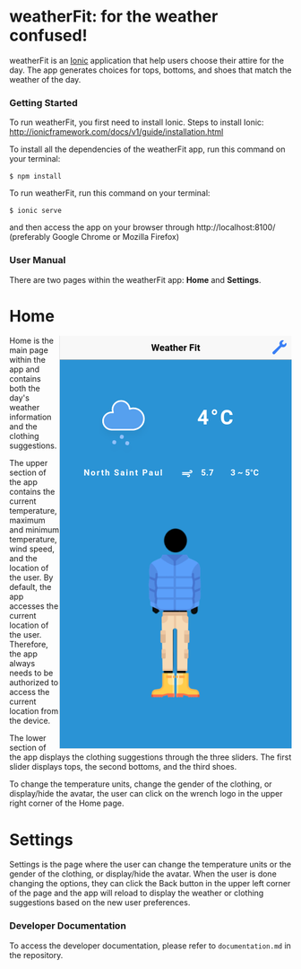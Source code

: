 # weatherFit: for the weather confused!

weatherFit is an [Ionic](https://ionicframework.com/) application that help users choose their attire for the day. The app generates choices for tops, bottoms, and shoes that match the weather of the day.

### Getting Started

To run weatherFit, you first need to install Ionic. Steps to install Ionic: http://ionicframework.com/docs/v1/guide/installation.html 

To install all the dependencies of the weatherFit app, run this command on your terminal: 

```
$ npm install
```

To run weatherFit, run this command on your terminal:

```
$ ionic serve
```
and then access the app on your browser through http://localhost:8100/ (preferably Google Chrome or Mozilla Firefox)

### User Manual

There are two pages within the weatherFit app: __Home__ and __Settings__.

# __Home__

<img src="home.png" align="right">

Home is the main page within the app and contains both the day's weather information and the clothing suggestions. 

The upper section of the app contains the current temperature, maximum and minimum temperature, wind speed, and the location of the user. By default, the app accesses the current location of the user. Therefore, the app always needs to be authorized to access the current location from the device.

The lower section of the app displays the clothing suggestions through the three sliders. The first slider displays tops, the second bottoms, and the third shoes.

To change the temperature units, change the gender of the clothing, or display/hide the avatar, the user can click on the wrench logo in the upper right corner of the Home page.

# __Settings__

Settings is the page where the user can change the temperature units or the gender of the clothing, or display/hide the avatar. When the user is done changing the options, they can click the Back button in the upper left corner of the page and the app will reload to display the weather or clothing suggestions based on the new user preferences.

### Developer Documentation

To access the developer documentation, please refer to `documentation.md` in the repository.
